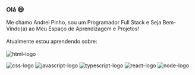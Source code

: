 ### Olá 😄

Me chamo Andrei Pinho, sou um Programador Full Stack e Seja Bem-Vindo(a) ao Meu Espaço de Aprendizagem e Projetos!
<br>
<br>
Atualmente estou aprendendo sobre:
<br>
<br>
<img src="https://img.shields.io/badge/HTML5-E34F26?style=for-the-badge&logo=html5&logoColor=white" alt="html-logo">

<img src="https://img.shields.io/badge/CSS3-1572B6?style=for-the-badge&logo=css3&logoColor=white" alt="css-logo">

<img src="https://img.shields.io/badge/JavaScript-323330?style=for-the-badge&logo=javascript&logoColor=F7DF1E" alt="javascript-logo">

<img src="https://img.shields.io/badge/TypeScript-007ACC?style=for-the-badge&logo=typescript&logoColor=white" alt="typescript-logo">

<img src="https://img.shields.io/badge/React-20232A?style=for-the-badge&logo=react&logoColor=61DAFB" alt="react-logo">

<img src="https://img.shields.io/badge/Node.js-43853D?style=for-the-badge&logo=node.js&logoColor=white" alt="node-logo">
